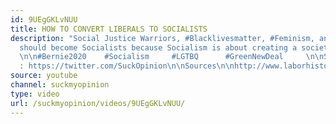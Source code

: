 ```yaml
---
id: 9UEgGKLvNUU
title: HOW TO CONVERT LIBERALS TO SOCIALISTS
description: "Social Justice Warriors, #Blacklivesmatter, #Feminism, and Environmentalists
  should become Socialists because Socialism is about creating a society without hierarchies.
  \n\n#Bernie2020    #Socialism     #LGTBQ      #GreenNewDeal     \n\nSupport : https://www.patreon.com/suckmyopinion1\n\nFollow
  : https://twitter.com/SuckOpinion\n\nSources\n\nhttp://www.laborhistorylinks.org/PDF%20Files/Socialist%20Party%20Platform%201912.pdf\n\nhttps://www.smithsonianmag.com/history/fiery-socialist-challenged-nations-role-wwi-180969386/\n\nhttps://www.youtube.com/watch?v=ZT_ZWCB_1cM\n\nhttps://www.jacobinmag.com/2016/03/black-panther-party-revolution-fred-hampton/\n\nhttps://www.jacobinmag.com/2019/03/womens-suffrage-socialist-feminism-finland\n\nhttps://www.dissentmagazine.org/article/sexual-equality-socialism"
source: youtube
channel: suckmyopinion
type: video
url: /suckmyopinion/videos/9UEgGKLvNUU/
---
```

